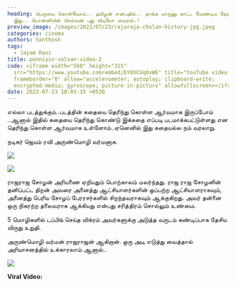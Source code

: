 ```yaml
---
heading: பெருமை கொள்வோம்.. தமிழன் என்பதில்.. நாங்க யாருனு காட்ட வேண்டிய நேரம்
  இது.. பொன்னியின் செல்வன் புது வீடியோ வைரல்.!
preview_image: /images/2022/07/23/rajaraja-cholan-history-jpg.jpeg
categories: cinema
authors: Santhosh
tags:
  - Jayam Ravi
title: ponniyin-selvan-video-2
code: <iframe width="560" height="315"
  src="https://www.youtube.com/embed/bY8XCUq0xWE" title="YouTube video player"
  frameborder="0" allow="accelerometer; autoplay; clipboard-write;
  encrypted-media; gyroscope; picture-in-picture" allowfullscreen></iframe>
date: 2022-07-23 18:03:15 +0530
---
```

எல்லா படத்துக்கும்..படத்தின் கதையை தெரிந்து கொள்ள ஆர்வமாக இருப்போம் ..ஆனால் இதில் கதையை தெரிந்து கொண்டு இக்கதை எப்படி படமாக்கபட்டுள்ளது என தெரிந்து கொள்ள ஆர்வமாக உள்ளோம்..ஏனெனில் இது கதையல்ல நம் வரலாறு.

நடிகர் ஜெயம் ரவி அருண்மொழி வர்மனாக.

![](/images/2022/07/23/ps1-rajarajacholan-video-2-jpg.jpeg)

![](/images/2022/07/23/ps1-rajarajacholan-video-3-jpg.jpeg)

ராஜராஜ சோழன் அரியணை ஏறியதும் பொற்காலம் மலர்ந்தது. ராஜ ராஜ சோழனின் தனிப்பட்ட திறன் அவரை அனைத்து ஆட்சியாளர்களின் ஒப்பற்ற ஆட்சியாளராகவும், அனைத்து பெரிய சோழப் பேரரசர்களில் சிறந்தவராகவும் ஆக்குகிறது. அவர் தன்னை ஒரு நிகரற்ற தலைவராக ஆக்கியது என்பது சரித்திரம் சொல்லும் உண்மை.

5 மொழிகளில் டப்பிங் செய்த விக்ரம் அவர்களுக்கு அடுத்த வருடம் கண்டிப்பாக தேசிய விருது உறுதி.

அருண்மொழி வர்மன் ராஜராஜன் ஆகிறான். ஒரு அடி எடுத்து வைத்தால் அரியாசனத்தில் உக்காரலாம் ஆனால்..

![](/images/2022/07/23/ps1-rajarajacholan-video-1-jpg.jpeg)

**Viral Video:**
